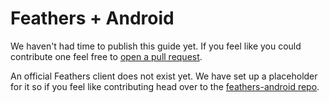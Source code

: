 # Feathers + Android

We haven't had time to publish this guide yet. If you feel like you could contribute one feel free to [open a pull request](https://github.com/feathersjs/feathers-docs/edit/master/guides/android.md).

An official Feathers client does not exist yet. We have set up a placeholder for it so if you feel like contributing head over to the [feathers-android repo](https://github.com/feathersjs/feathers-android).